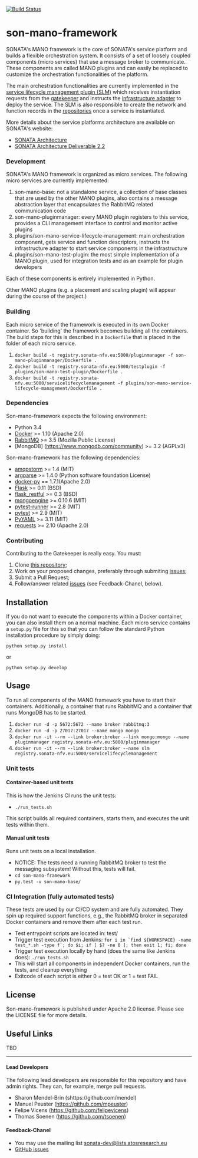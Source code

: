 [![Build Status](http://jenkins.sonata-nfv.eu/buildStatus/icon?job=son-mano-framework)](http://jenkins.sonata-nfv.eu/job/son-mano-framework)

# son-mano-framework

SONATA's MANO framework is the core of SONATA's service platform and builds a flexible orchestration system. It consists of a set of loosely coupled components (micro services) that use a message broker to communicate. These components are called MANO plugins and can easily be replaced to customize the orchestration functionalities of the platform.

The main orchestration functionalities are currently implemented in the [service lifecycle management plugin (SLM)](https://github.com/sonata-nfv/son-mano-framework/tree/master/plugins/son-mano-service-lifecycle-management) which receives instantiation requests from the [gatekeeper](https://github.com/sonata-nfv/son-gkeeper) and instructs the [infrastructure adapter](https://github.com/sonata-nfv/son-sp-infrabstract) to deploy the service. The SLM is also responsible to create the network and function records in the [repositories](https://github.com/sonata-nfv/son-catalogue-repos) once a service is instantiated.

More details about the service platforms architecture are available on SONATA's website:

* [SONATA Architecture](http://sonata-nfv.eu/content/architecture)
* [SONATA Architecture Deliverable 2.2](http://sonata-nfv.eu/sites/default/files/sonata/public/content-files/pages/SONATA_D2.2_Architecture_and_Design.pdf)

### Development

SONATA's MANO framework is organized as micro services. The following micro services are currently implemented:

1. son-mano-base: not a standalone service, a collection of base classes that are used by the other MANO plugins, also contains a message abstraction layer that encapsulates the RabbitMQ related communication code
2. son-mano-pluginmanager: every MANO plugin registers to this service, provides a CLI management interface to control and monitor active plugins
3. plugins/son-mano-service-lifecycle-management: main orchestration component, gets service and function descriptors, instructs the infrastructure adapter to start service components in the infrastructure
4. plugins/son-mano-test-plugin: the most simple implementation of a MANO plugin, used for integration tests and as an example for plugin developers

Each of these components is entirely implemented in Python.

Other MANO plugins (e.g. a placement and scaling plugin) will appear during the course of the project.)

### Building

Each micro service of the framework is executed in its own Docker container. So 'building' the framework becomes building all the containers. The build steps for this is described in a `Dockerfile` that is placed in the folder of each micro service.


1. `docker build -t registry.sonata-nfv.eu:5000/pluginmanager -f son-mano-pluginmanager/Dockerfile .`
2. `docker build -t registry.sonata-nfv.eu:5000/testplugin -f plugins/son-mano-test-plugin/Dockerfile .`
3. `docker build -t registry.sonata-nfv.eu:5000/servicelifecyclemanagement -f plugins/son-mano-service-lifecycle-management/Dockerfile .`


### Dependencies

Son-mano-framework expects the following environment:

* Python 3.4
* [Docker](https://www.docker.com) >= 1.10 (Apache 2.0)
* [RabbitMQ](https://www.rabbitmq.com) >= 3.5 (Mozilla Public License)
* [MongoDB] (https://www.mongodb.com/community) >= 3.2 (AGPLv3)

Son-mano-framework has the following dependencies:

* [amqpstorm](https://pypi.python.org/pypi/AMQPStorm) >= 1.4 (MIT)
* [argparse](https://pypi.python.org/pypi/argparse) >= 1.4.0 (Python software foundation License)
* [docker-py](https://pypi.python.org/pypi/docker-py) == 1.7.1(Apache 2.0)
* [Flask](https://pypi.python.org/pypi/Flask) >= 0.11 (BSD)
* [flask_restful](https://pypi.python.org/pypi/Flask-RESTful) >= 0.3 (BSD)
* [mongoengine](https://pypi.python.org/pypi/mongoengine) >= 0.10.6 (MIT)
* [pytest-runner](https://pypi.python.org/pypi/pytest-runner) >= 2.8 (MIT)
* [pytest](https://pypi.python.org/pypi/pytest) >= 2.9 (MIT)
* [PyYAML](https://pypi.python.org/pypi/PyYAML) >= 3.11 (MIT)
* [requests](https://pypi.python.org/pypi/requests) >= 2.10 (Apache 2.0)

### Contributing
Contributing to the Gatekeeper is really easy. You must:

1. Clone [this repository](http://github.com/sonata-nfv/son-mano-framework);
2. Work on your proposed changes, preferably through submiting [issues](https://github.com/sonata-nfv/son-mano-framework/issues);
3. Submit a Pull Request;
4. Follow/answer related [issues](https://github.com/sonata-nfv/son-mano-framework/issues) (see Feedback-Chanel, below).

## Installation

If you do not want to execute the components within a Docker container, you can also install them on a normal machine. Each micro service contains a `setup.py` file for this so that you can follow the standard Python installation procedure by simply doing:

```
python setup.py install
```

or 


```
python setup.py develop
```

## Usage

To run all components of the MANO framework you have to start their containers. Additionally, a container that runs RabbitMQ and a container that runs MongoDB has to be started.

1. `docker run -d -p 5672:5672 --name broker rabbitmq:3`
2. `docker run -d -p 27017:27017 --name mongo mongo`
3. `docker run -it --rm --link broker:broker --link mongo:mongo --name pluginmanager registry.sonata-nfv.eu:5000/pluginmanager`
4. `docker run -it --rm --link broker:broker --name slm registry.sonata-nfv.eu:5000/servicelifecyclemanagement`

### Unit tests
#### Container-based unit tests

This is how the Jenkins CI runs the unit tests:

* `./run_tests.sh`

This script builds all required containers, starts them, and executes the unit tests within them.

#### Manual unit tests

Runs unit tests on a local installation.

* NOTICE: The tests need a running RabbitMQ broker to test the messaging subsystem! Without this, tests will fail.
* `cd son-mano-framework`
* `py.test -v son-mano-base/`


### CI Integration (fully automated tests)

These tests are used by our CI/CD system and are fully automated. They spin up required support functions, e.g., the RabbitMQ broker in separated Docker containers and remove them after each test run.

* Test entrypoint scripts are located in: test/
* Trigger test execution from Jenkins: ```for i in `find ${WORKSPACE} -name test_*.sh -type f`; do $i; if [ $? -ne 0 ]; then exit 1; fi; done```
* Trigger test execution locally by hand (does the same like Jenkins does): ```./run_tests.sh```
* This will start all components in independent Docker containers, run the tests, and cleanup everything
* Exitcode of each script is either 0 = test OK or 1 = test FAIL


## License

Son-mano-framework is published under Apache 2.0 license. Please see the LICENSE file for more details.

## Useful Links

TBD

---
#### Lead Developers

The following lead developers are responsible for this repository and have admin rights. They can, for example, merge pull requests.

* Sharon Mendel-Brin (shttps://github.com/mendel) 
* Manuel Peuster (https://github.com/mpeuster)
* Felipe Vicens (https://github.com/felipevicens)
* Thomas Soenen (https://github.com/tsoenen)

#### Feedback-Chanel

* You may use the mailing list [sonata-dev@lists.atosresearch.eu](mailto:sonata-dev@lists.atosresearch.eu)
* [GitHub issues](https://github.com/sonata-nfv/son-mano-framework/issues)
